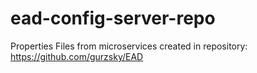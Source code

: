 # ead-config-server-repo

Properties Files from microservices created in repository: https://github.com/gurzsky/EAD

